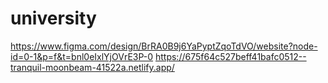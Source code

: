 
# university
https://www.figma.com/design/BrRA0B9j6YaPyptZqoTdVO/website?node-id=0-1&p=f&t=bnl0eIxlYjOVrE3P-0
https://675f64c527beff41bafc0512--tranquil-moonbeam-41522a.netlify.app/
